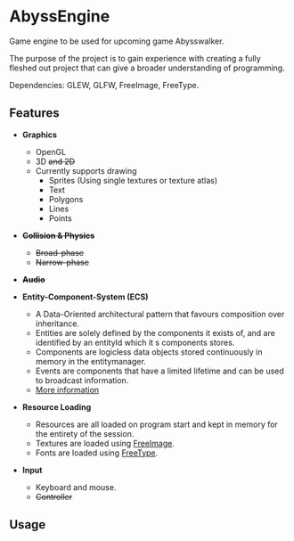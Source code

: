 # AbyssEngine
Game engine to be used for upcoming game Abysswalker.

The purpose of the project is to gain experience with creating a fully fleshed out
project that can give a broader understanding of programming.

Dependencies: GLEW, GLFW, FreeImage, FreeType.

## Features
* **Graphics**
    * OpenGL
    * 3D ~~and 2D~~
    * Currently supports drawing
      * Sprites (Using single textures or texture atlas)
      * Text
      * Polygons
      * Lines
      * Points
* **~~Collision & Physics~~**
    * ~~Broad-phase~~
    * ~~Narrow-phase~~
* **~~Audio~~**
* **Entity-Component-System (ECS)**
    * A Data-Oriented architectural pattern that favours composition over inheritance.
    * Entities are solely defined by the components it exists of, and are identified by an entityId which it
s components stores.
    * Components are logicless data objects stored continuously in memory in the entitymanager.
    * Events are components that have a limited lifetime and can be used to broadcast information.
    * [More information](https://github.com/jonaskris/EntitySystem)
* **Resource Loading**
    * Resources are all loaded on program start and kept in memory for the entirety of the session.
    * Textures are loaded using [FreeImage](https://github.com/imazen/freeimage).
    * Fonts are loaded using [FreeType](https://www.freetype.org/).
    
* **Input**
    * Keyboard and mouse.
    * ~~Controller~~
## Usage
